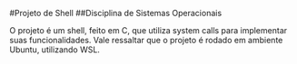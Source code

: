 #Projeto de Shell
##Disciplina de Sistemas Operacionais

O projeto é um shell, feito em C, que utiliza system calls para implementar suas funcionalidades. Vale ressaltar que o projeto é rodado em ambiente Ubuntu, utilizando WSL.
